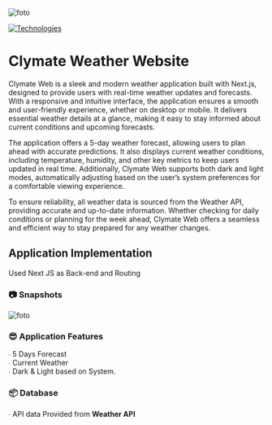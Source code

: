 ![foto](https://i.imgur.com/rrFMi8w.png)


[![Technologies](https://skillicons.dev/icons?i=mysql,nextjs,html,tailwind,css)](https://skillicons.dev)

# Clymate Weather Website
Clymate Web is a sleek and modern weather application built with Next.js, designed to provide users with real-time weather updates and forecasts. With a responsive and intuitive interface, the application ensures a smooth and user-friendly experience, whether on desktop or mobile. It delivers essential weather details at a glance, making it easy to stay informed about current conditions and upcoming forecasts.

The application offers a 5-day weather forecast, allowing users to plan ahead with accurate predictions. It also displays current weather conditions, including temperature, humidity, and other key metrics to keep users updated in real time. Additionally, Clymate Web supports both dark and light modes, automatically adjusting based on the user’s system preferences for a comfortable viewing experience.

To ensure reliability, all weather data is sourced from the Weather API, providing accurate and up-to-date information. Whether checking for daily conditions or planning for the week ahead, Clymate Web offers a seamless and efficient way to stay prepared for any weather changes.

## Application Implementation
Used Next JS as Back-end and Routing

### 📷 Snapshots
![foto](https://github.com/user-attachments/assets/277054fb-90c3-4887-b351-37683449e59f)


### 😎 Application Features
∙ 5 Days Forecast <br>
∙ Current Weather<br>
∙ Dark & Light based on System.

### 📦 Database
∙ API data Provided from **Weather API** <br>




